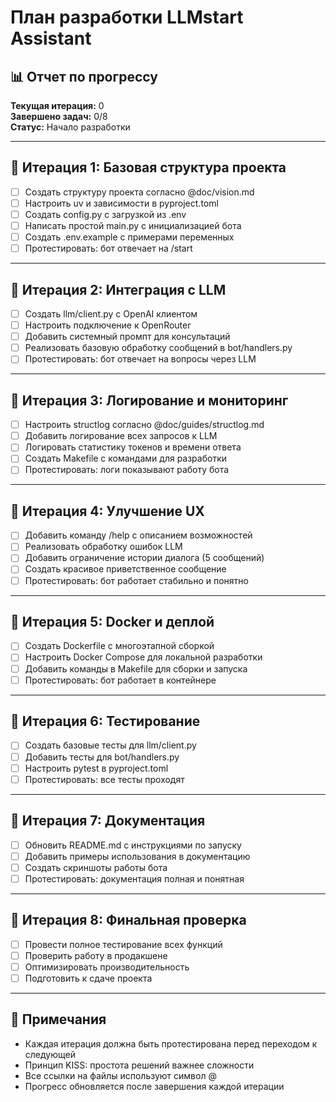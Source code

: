 # План разработки LLMstart Assistant

## 📊 Отчет по прогрессу

**Текущая итерация:** 0  
**Завершено задач:** 0/8  
**Статус:** Начало разработки

---

## 🎯 Итерация 1: Базовая структура проекта

- [ ] Создать структуру проекта согласно @doc/vision.md
- [ ] Настроить uv и зависимости в pyproject.toml
- [ ] Создать config.py с загрузкой из .env
- [ ] Написать простой main.py с инициализацией бота
- [ ] Создать .env.example с примерами переменных
- [ ] Протестировать: бот отвечает на /start

---

## 🎯 Итерация 2: Интеграция с LLM

- [ ] Создать llm/client.py с OpenAI клиентом
- [ ] Настроить подключение к OpenRouter
- [ ] Добавить системный промпт для консультаций
- [ ] Реализовать базовую обработку сообщений в bot/handlers.py
- [ ] Протестировать: бот отвечает на вопросы через LLM

---

## 🎯 Итерация 3: Логирование и мониторинг

- [ ] Настроить structlog согласно @doc/guides/structlog.md
- [ ] Добавить логирование всех запросов к LLM
- [ ] Логировать статистику токенов и времени ответа
- [ ] Создать Makefile с командами для разработки
- [ ] Протестировать: логи показывают работу бота

---

## 🎯 Итерация 4: Улучшение UX

- [ ] Добавить команду /help с описанием возможностей
- [ ] Реализовать обработку ошибок LLM
- [ ] Добавить ограничение истории диалога (5 сообщений)
- [ ] Создать красивое приветственное сообщение
- [ ] Протестировать: бот работает стабильно и понятно

---

## 🎯 Итерация 5: Docker и деплой

- [ ] Создать Dockerfile с многоэтапной сборкой
- [ ] Настроить Docker Compose для локальной разработки
- [ ] Добавить команды в Makefile для сборки и запуска
- [ ] Протестировать: бот работает в контейнере

---

## 🎯 Итерация 6: Тестирование

- [ ] Создать базовые тесты для llm/client.py
- [ ] Добавить тесты для bot/handlers.py
- [ ] Настроить pytest в pyproject.toml
- [ ] Протестировать: все тесты проходят

---

## 🎯 Итерация 7: Документация

- [ ] Обновить README.md с инструкциями по запуску
- [ ] Добавить примеры использования в документацию
- [ ] Создать скриншоты работы бота
- [ ] Протестировать: документация полная и понятная

---

## 🎯 Итерация 8: Финальная проверка

- [ ] Провести полное тестирование всех функций
- [ ] Проверить работу в продакшене
- [ ] Оптимизировать производительность
- [ ] Подготовить к сдаче проекта

---

## 📝 Примечания

- Каждая итерация должна быть протестирована перед переходом к следующей
- Принцип KISS: простота решений важнее сложности
- Все ссылки на файлы используют символ @
- Прогресс обновляется после завершения каждой итерации 